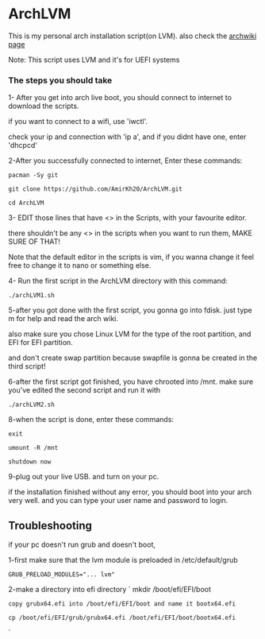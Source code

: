 # ArchLVM
This is my personal arch installation script(on LVM). also check the [archwiki page](https://wiki.archlinux.org/title/Install_Arch_Linux_on_LVM)

Note: This script uses LVM and it's for UEFI systems

### The steps you should take

1- After you get into arch live boot, you should connect to internet to download the scripts.

if you want to connect to a wifi, use 'iwctl'.

check your ip and connection with 'ip a', and if you didnt have one, enter 'dhcpcd'


2-After you successfully connected to internet, Enter these commands:

	pacman -Sy git

	git clone https://github.com/AmirKh20/ArchLVM.git

	cd ArchLVM


3- EDIT those lines that have <> in the Scripts, with your favourite editor.

   there shouldn't be any <> in the scripts when you want to run them, MAKE SURE OF THAT!

Note that the default editor in the scripts is vim, if you wanna change it feel free to change it to nano or something else.


4- Run the first script in the ArchLVM directory with this command:

	./archLVM1.sh

5-after you got done with the first script, you gonna go into fdisk. just type m for help and read the arch wiki.

also make sure you chose Linux LVM for the type of the root partition, and EFI for EFI partition.

and don't create swap partition because swapfile is gonna be created in the third script!

6-after the first script got finished, you have chrooted into /mnt. make sure you've edited the second script and run it with

	./archLVM2.sh

8-when the script is done, enter these commands:

	exit

	umount -R /mnt

	shutdown now
9-plug out your live USB. and turn on your pc.

if the installation finished without any error, you should boot into your arch very well. and you can type your user name and password to login.

## Troubleshooting

if your pc doesn't run grub and doesn't boot,

1-first make sure that the lvm module is preloaded
in /etc/default/grub

	GRUB_PRELOAD_MODULES="... lvm"

2-make a directory into efi directory
`
   mkdir /boot/efi/EFI/boot

`
copy grubx64.efi into /boot/efi/EFI/boot and name it bootx64.efi
`

   	cp /boot/efi/EFI/grub/grubx64.efi /boot/efi/EFI/boot/bootx64.efi

`
